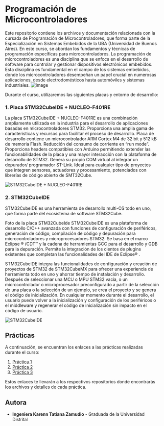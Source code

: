 # Programación de Microcontroladores

Este repositorio contiene los archivos y documentación relacionada con la cursada de Programación de Microcontroladores, que forma parte de la Especialización en Sistemas Embebidos de la UBA (Universidad de Buenos Aires). En este curso, se abordan los fundamentos y técnicas de programación específicas para microcontroladores.
La programación de microcontroladores es una disciplina que se enfoca en el desarrollo de software para controlar y gestionar dispositivos electrónicos embebidos. Esta disciplina es fundamental en el campo de los sistemas embebidos, donde los microcontroladores desempeñan un papel crucial en numerosas aplicaciones, desde electrodomésticos hasta automóviles y sistemas industriales.
![image](https://github.com/Kzamudioq/PdM_workspace/assets/138271936/ae6fbe42-557b-412c-a7ba-d03c824477c5)



Durante el curso, utilizaremos las siguientes placas y entorno de desarrollo:

### 1. Placa STM32CubeIDE + NUCLEO-F401RE

La placa STM32CubeIDE + NUCLEO-F401RE es una combinación ampliamente utilizada en la industria para el desarrollo de aplicaciones basadas en microcontroladores STM32. Proporciona una amplia gama de características y recursos para facilitar el proceso de desarrollo.
Placa de desarrollo contiene un microcontrolador ARM Cortex M4 de 32 bit y 512 kB de memoria Flash. Reducción del consumo de corriente en “run mode”.  Proporciona headers compatibles con Arduino permitiendo extender las funcionabilidades de la placa y una mayor interacción con la plataforma de desarrollo de STM32. Genera su propio COM virtual al integrar un depurador/ programador ST-Link. Ideal para cualquier tipo de proyectos que integren sensores, actuadores y procesamiento, potenciados con librerías de código abierto de SMT32Cube.

![STM32CubeIDE + NUCLEO-F401RE](https://github.com/Kzamudioq/PdM_workspace/assets/138271936/0d70e67f-2a36-4a37-a2ee-82fa1b41c6f5)



### 2. STM32CubeIDE

STM32CubeIDE es una herramienta de desarrollo multi-OS todo en uno, que forma parte del ecosistema de software STM32Cube.

Foto de la placa STM32CubeIde
STM32CubeIDE es una plataforma de desarrollo C/C++ avanzada con funciones de configuración de periféricos, generación de código, compilación de código y depuración para microcontroladores y microprocesadores STM32. Se basa en el marco Eclipse ® /CDT™ y la cadena de herramientas GCC para el desarrollo y GDB para la depuración. Permite la integración de los cientos de plugins existentes que completan las funcionalidades del IDE de Eclipse® .

STM32CubeIDE integra las funcionalidades de configuración y creación de proyectos de STM32 de STM32CubeMX para ofrecer una experiencia de herramienta todo en uno y ahorrar tiempo de instalación y desarrollo. Después de seleccionar una MCU o MPU STM32 vacía, o un microcontrolador o microprocesador preconfigurado a partir de la selección de una placa o la selección de un ejemplo, se crea el proyecto y se genera el código de inicialización. En cualquier momento durante el desarrollo, el usuario puede volver a la inicialización y configuración de los periféricos o el middleware y regenerar el código de inicialización sin impacto en el código de usuario.

![STM32CubeIDE](https://github.com/Kzamudioq/PdM_workspace/assets/138271936/1bd1449b-c5c6-4ac8-8ac3-e0ea4a1c9e87)


## Prácticas

A continuación, se encuentran los enlaces a las prácticas realizadas durante el curso:

1. [Práctica 1](https://github.com/Kzamudioq/PdM_workspace/tree/main/Practica%201)
2. [Práctica 2](https://github.com/Kzamudioq/PdM_workspace/tree/main/Practica%202)
3. [Práctica 3](https://github.com/Kzamudioq/PdM_workspace/tree/main/Practica%203)

Estos enlaces te llevarán a los respectivos repositorios donde encontrarás los archivos y detalles de cada práctica.

## Autora

- **Ingeniera Karenn Tatiana Zamudio** - Graduada de la Universidad Distrital
